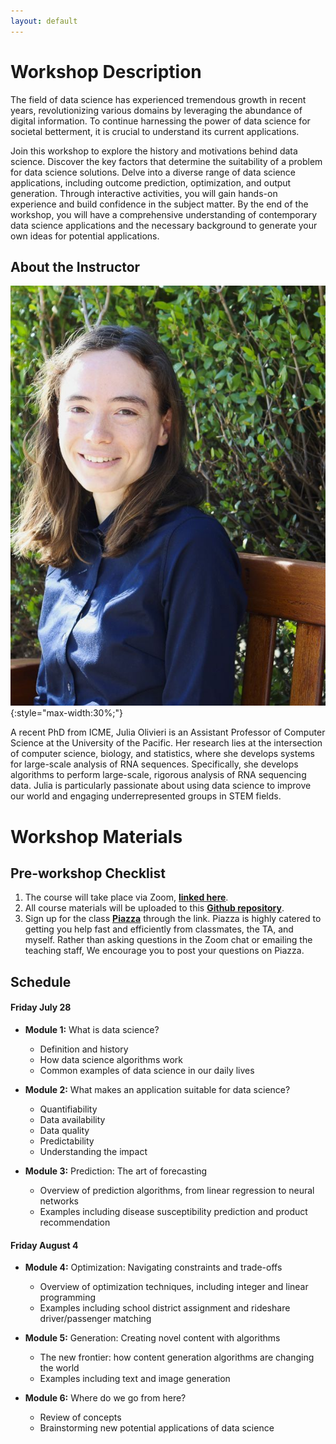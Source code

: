 ```yaml
---
layout: default
---
```


# Workshop Description
The field of data science has experienced tremendous growth in recent years, revolutionizing various domains by leveraging the abundance of digital information. To continue harnessing the power of data science for societal betterment, it is crucial to understand its current applications.

Join this workshop to explore the history and motivations behind data science. Discover the key factors that determine the suitability of a problem for data science solutions. Delve into a diverse range of data science applications, including outcome prediction, optimization, and output generation. Through interactive activities, you will gain hands-on experience and build confidence in the subject matter. By the end of the workshop, you will have a comprehensive understanding of contemporary data science applications and the necessary background to generate your own ideas for potential applications.

## About the Instructor
![Julia Olivieri](/assets/img/profile.jpg){:style="max-width:30%;"}

A recent PhD from ICME, Julia Olivieri is an Assistant Professor of Computer Science at the University of the Pacific. Her research lies at the intersection of computer science, biology, and statistics, where she develops systems for large-scale analysis of RNA sequences. Specifically, she develops algorithms to perform large-scale, rigorous analysis of RNA sequencing data. Julia is particularly passionate about using data science to improve our world and engaging underrepresented groups in STEM fields.

# Workshop Materials

## Pre-workshop Checklist
1. The course will take place via Zoom, __[linked here](https://stanford.zoom.us/j/99381203793?pwd=TEJQQXBNTS83R0dGMWFLQnRMTS9Kdz09)__. 
2. All course materials will be uploaded to this __[Github repository](https://github.com/juliaolivieri/SWS06-Applications-of-Data-Science)__.
3. Sign up for the class __[Piazza](https://piazza.com/stanford/summer2023/icmesws06)__ through the link. Piazza is highly catered to getting you help fast and efficiently from classmates, the TA, and myself. Rather than asking questions in the Zoom chat or emailing the teaching staff, We encourage you to post your questions on Piazza.

## Schedule
#### Friday July 28 <!--[[slides](/docs/day1-digital-exhaust-and-ml.pdf)] [[zoom recording](https://stanford.zoom.us/rec/share/AkpiSzqyUvzlQZdslmzvElXjFpS2fvteI50BemyZFcA-D3mdocRsoy1WJdkoysOh.cEQOPM8XKS_kPBBQ?startTime=1660592689000)]-->
- __Module 1:__ <!--(1:00-2:00 PM)-->
  What is data science?
    - Definition and history
    - How data science algorithms work
    - Common examples of data science in our daily lives

- __Module 2:__ <!--(2:00-3:00 PM)-->
  What makes an application suitable for data science?
    - Quantifiability
    - Data availability
    - Data quality
    - Predictability
    - Understanding the impact

- __Module 3:__ <!--(3:00-4:00 PM)-->
  Prediction: The art of forecasting
    - Overview of prediction algorithms, from linear regression to neural networks
    - Examples including disease susceptibility prediction and product recommendation

  <!-- - [Jupyter notebook](https://nbviewer.org/urls/dl.dropbox.com/s/8f06s0oetf5utxd/ICME%20Data%20Privacy%20%26%20Ethics%20Course.ipynb) -->
  
#### Friday August 4 <!--[[slides](/docs/day2-dp-transparency-regulation.pdf)] [[zoom recording](https://stanford.zoom.us/rec/share/Zq3mqcYu1on_zbCgv8uOjdB6ajBcM76GjH1svFK25JgC4vXuLG3NeU7HTiWverBN.aBh9JBlYnp4uCd-B?startTime=1660679030000)]-->
- __Module 4:__ <!--(1:00-2:00 PM)-->
  Optimization: Navigating constraints and trade-offs
    - Overview of optimization techniques, including integer and linear programming
    - Examples including school district assignment and rideshare driver/passenger matching

- __Module 5:__ <!--(2:00-3:00 PM)-->
  Generation: Creating novel content with algorithms
    - The new frontier: how content generation algorithms are changing the world
    - Examples including text and image generation

- __Module 6:__ <!--(3:00-4:00 PM)-->
  Where do we go from here?
    - Review of concepts
    - Brainstorming new potential applications of data science







